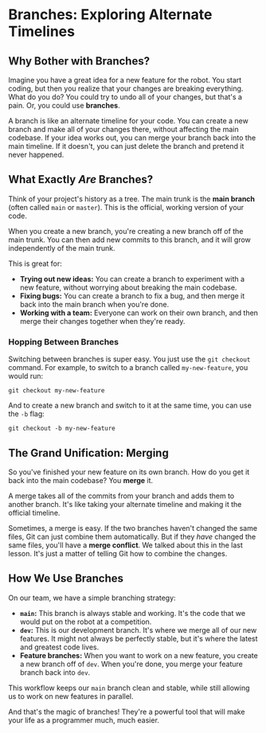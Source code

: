 # Branches: Exploring Alternate Timelines

## Why Bother with Branches?

Imagine you have a great idea for a new feature for the robot. You start coding, but then you realize that your changes are breaking everything. What do you do? You could try to undo all of your changes, but that's a pain. Or, you could use **branches**.

A branch is like an alternate timeline for your code. You can create a new branch and make all of your changes there, without affecting the main codebase. If your idea works out, you can merge your branch back into the main timeline. If it doesn't, you can just delete the branch and pretend it never happened.

## What Exactly *Are* Branches?

Think of your project's history as a tree. The main trunk is the **main branch** (often called `main` or `master`). This is the official, working version of your code.

When you create a new branch, you're creating a new branch off of the main trunk. You can then add new commits to this branch, and it will grow independently of the main trunk.

This is great for:

* **Trying out new ideas:** You can create a branch to experiment with a new feature, without worrying about breaking the main codebase.
* **Fixing bugs:** You can create a branch to fix a bug, and then merge it back into the main branch when you're done.
* **Working with a team:** Everyone can work on their own branch, and then merge their changes together when they're ready.

### Hopping Between Branches

Switching between branches is super easy. You just use the `git checkout` command. For example, to switch to a branch called `my-new-feature`, you would run:

```
git checkout my-new-feature
```

And to create a new branch and switch to it at the same time, you can use the `-b` flag:

```
git checkout -b my-new-feature
```

## The Grand Unification: Merging

So you've finished your new feature on its own branch. How do you get it back into the main codebase? You **merge** it.

A merge takes all of the commits from your branch and adds them to another branch. It's like taking your alternate timeline and making it the official timeline.

Sometimes, a merge is easy. If the two branches haven't changed the same files, Git can just combine them automatically. But if they *have* changed the same files, you'll have a **merge conflict**. We talked about this in the last lesson. It's just a matter of telling Git how to combine the changes.

## How We Use Branches

On our team, we have a simple branching strategy:

* **`main`:** This branch is always stable and working. It's the code that we would put on the robot at a competition.
* **`dev`:** This is our development branch. It's where we merge all of our new features. It might not always be perfectly stable, but it's where the latest and greatest code lives.
* **Feature branches:** When you want to work on a new feature, you create a new branch off of `dev`. When you're done, you merge your feature branch back into `dev`.

This workflow keeps our `main` branch clean and stable, while still allowing us to work on new features in parallel.

And that's the magic of branches! They're a powerful tool that will make your life as a programmer much, much easier.